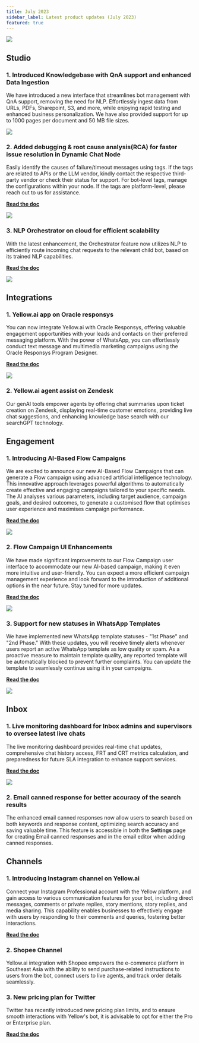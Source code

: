 ```yaml
---
title: July 2023
sidebar_label: Latest product updates (July 2023)
featured: true
---
```


![](https://i.imgur.com/hIGEIJL.png)

## Studio

### 1. Introduced Knowledgebase with QnA support and enhanced Data Ingestion

We have introduced a new interface that streamlines bot management with QnA support, removing the need for NLP. Effortlessly ingest data from URLs, PDFs, Sharepoint, S3, and more, while enjoying rapid testing and enhanced business personalization. We have also provided support for up to 1000 pages per document and 50 MB file sizes.

![](https://i.imgur.com/vKr4BvT.png) 


### 2. Added debugging & root cause analysis(RCA) for faster issue resolution in Dynamic Chat Node

Easily identify the causes of failure/timeout messages using tags. If the tags are related to APIs or the LLM vendor, kindly contact the respective third-party vendor or check their status for support. For bot-level tags, manage the configurations within your node. If the tags are platform-level, please reach out to us for assistance.

**[Read the doc](https://docs.yellow.ai/docs/platform_concepts/studio/build/nodes/prompt-nodes#27-dynamic-chat)**

![](https://i.imgur.com/qsbHdOB.png) 


### 3. NLP Orchestrator on cloud for efficient scalability

With the latest enhancement, the Orchestrator feature now utilizes NLP to efficiently route incoming chat requests to the relevant child bot, based on its trained NLP capabilities.

**[Read the doc](https://docs.yellow.ai/docs/platform_concepts/studio/orchestrator#docusaurus_skipToContent_fallback)**

![](https://i.imgur.com/N4Q6c93.png) 


## Integrations

### 1. Yellow.ai app on Oracle responsys

You can now integrate Yellow.ai with Oracle Responsys, offering valuable engagement opportunities with your leads and contacts on their preferred messaging platform. With the power of WhatsApp, you can effortlessly conduct text message and multimedia marketing campaigns using the Oracle Responsys Program Designer.

**[Read the doc](https://docs.yellow.ai/docs/platform_concepts/appConfiguration/oracle-responsys)**


![](https://i.imgur.com/lQN7YnV.png) 


### 2. Yellow.ai agent assist on Zendesk

Our genAI tools empower agents by offering chat summaries upon ticket creation on Zendesk, displaying real-time customer emotions, providing live chat suggestions, and enhancing knowledge base search with our searchGPT technology.


## Engagement

### 1. Introducing AI-Based Flow Campaigns

We are excited to announce our new AI-Based Flow Campaigns that can generate a Flow campaign using advanced artificial intelligence technology. This innovative approach leverages powerful algorithms to automatically create effective and engaging campaigns tailored to your specific needs. The AI analyses various parameters, including target audience, campaign goals, and desired outcomes, to generate a customised flow that optimises user experience and maximises campaign performance.

**[Read the doc](https://docs.yellow.ai/docs/platform_concepts/engagement/flow-ai)**


![](https://i.imgur.com/HfDC8qn.png) 



### 2. Flow Campaign UI Enhancements

We have made significant improvements to our Flow Campaign user interface to accommodate our new AI-based campaign, making it even more intuitive and user-friendly. You can expect a more efficient campaign management experience and look forward to the introduction of additional options in the near future. Stay tuned for more updates.

**[Read the doc](https://docs.yellow.ai/docs/platform_concepts/engagement/flows_campaign#create-flow-campaign)**

![](https://i.imgur.com/SbCfwW7.png) 

### 3. Support for new statuses in WhatsApp Templates

We have implemented new WhatsApp template statuses - "1st Phase" and "2nd Phase." With these updates, you will receive timely alerts whenever users report an active WhatsApp template as low quality or spam. As a proactive measure to maintain template quality, any reported template will be automatically blocked to prevent further complaints. You can update the template to seamlessly continue using it in your campaigns.

**[Read the doc](https://docs.yellow.ai/docs/platform_concepts/engagement/outbound/templates/whatsapptemplate#4-view-whatsapp-template-approval-or-rejection-status)**

![](https://i.imgur.com/l7S80oi.png) 

## Inbox

### 1. Live monitoring dashboard for Inbox admins and supervisors to oversee latest live chats


The live monitoring dashboard provides real-time chat updates, comprehensive chat history access, FRT and CRT metrics calculation, and preparedness for future SLA integration to enhance support services.

**[Read the doc](https://docs.yellow.ai/docs/platform_concepts/inbox/monitor#dashboard-to-monitor-live-chats)**


![](https://i.imgur.com/oNSUoUs.png) 


### 2. Email canned response for better accuracy of the search results

The enhanced email canned responses now allow users to search based on both keywords and response content, optimizing search accuracy and saving valuable time. This feature is accessible in both the **Settings** page for creating Email canned responses and in the email editor when adding canned responses.

## Channels

### 1. Introducing Instagram channel on Yellow.ai

Connect your Instagram Professional account with the Yellow platform, and gain access to various communication features for your bot, including direct messages, comments or private replies, story mentions, story replies, and media sharing. This capability enables businesses to effectively engage with users by responding to their comments and queries, fostering better interactions.

**[Read the doc](https://docs.yellow.ai/docs/platform_concepts/channelConfiguration/instagram-limitations#4-supported-features)**

### 2. Shopee Channel

Yellow.ai integration with Shopee empowers the e-commerce platform in Southeast Asia with the ability to send purchase-related instructions to users from the bot, connect users to live agents, and track order details seamlessly.


### 3. New pricing plan for Twitter

Twitter has recently introduced new pricing plan limits, and to ensure smooth interactions with Yellow's bot, it is advisable to opt for either the Pro or Enterprise plan.

**[Read the doc](https://docs.yellow.ai/docs/platform_concepts/channelConfiguration/twitter#twitter-pricing-plans)**




